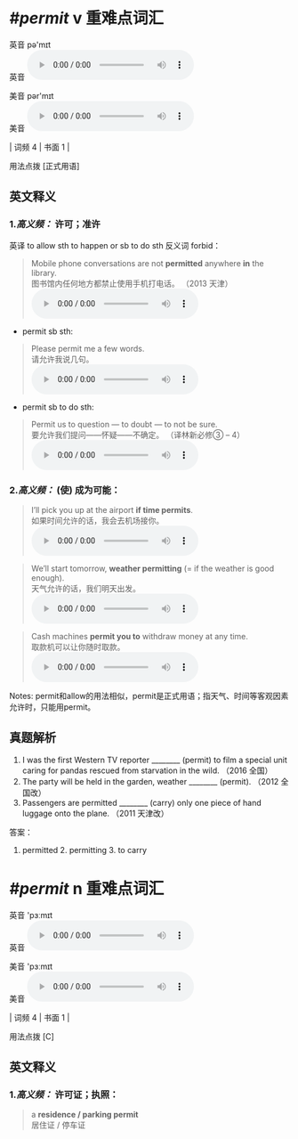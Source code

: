 # ***\#permit*** v  重难点词汇
英音 pə'mɪt  
英音
<audio src="./media/permit-B v.aac" controls="controls"></audio>

美音 pər'mɪt  
美音
<audio src="./media/permit.aac" controls="controls"></audio>



| 词频 4 | 书面 1 |  

用法点拨  [正式用语]

英文释义
---
### 1.*高义频：* **许可；准许**  
英译 to allow sth to happen or sb to do sth
反义词 forbid： 

 > Mobile phone conversations are not **permitted** anywhere **in** the library.  
 > 图书馆内任何地方都禁止使用手机打电话。  （2013 天津）  
<audio src="./media/permit-1.aac" controls="controls"></audio>

- permit sb sth:

 > Please permit me a few words.   
 > 请允许我说几句。    
<audio src="./media/permit-2.aac" controls="controls"></audio>

- permit sb to do sth:

 > Permit us to question — to doubt — to not be sure.  
 > 要允许我们提问——怀疑——不确定。  （译林新必修③ – 4）  
<audio src="./media/Permit us to question — to doubt — to not be sure2_AAC.aac" controls="controls"></audio>

### 2.*高义频：* **(使) 成为可能：**  

 > I’ll pick you up at the airport **if time permits**.   
 > 如果时间允许的话，我会去机场接你。    
<audio src="./media/permit-5.aac" controls="controls"></audio>

 > We’ll start tomorrow, **weather permitting** (= if the weather is good enough).  
 > 天气允许的话，我们明天出发。    
<audio src="./media/We’ll start tomorrow_AAC.aac" controls="controls"></audio>

 > Cash machines **permit you to** withdraw money at any time.  
 > 取款机可以让你随时取款。    
<audio src="./media/Cash machines permit_AAC.aac" controls="controls"></audio>

Notes: permit和allow的用法相似，permit是正式用语；指天气、时间等客观因素允许时，只能用permit。  

真题解析
---
1. I was the first Western TV reporter ________ (permit) to film a special unit caring for pandas rescued from starvation in the wild.  （2016 全国）  
2. The party will be held in the garden, weather ________ (permit).   （2012 全国改）  
3. Passengers are permitted ________ (carry) only one piece of hand luggage onto the plane.  （2011 天津改）  

答案：
1. permitted  2. permitting  3. to carry  

# ***\#permit*** n  重难点词汇
英音 'pɜːmɪt   
英音
<audio src="./media/permit-B n.aac" controls="controls"></audio>

美音 'pɜːmɪt   
美音
<audio src="./media/permit-n2.aac" controls="controls"></audio>



| 词频 4 | 书面 1 |  

用法点拨  [C]

英文释义
---
### 1.*高义频：* **许可证；执照：**  

 > a **residence / parking permit**  
 > 居住证 / 停车证    



